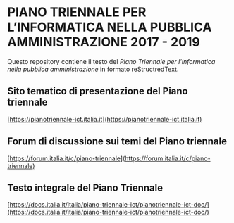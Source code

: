 # PIANO TRIENNALE PER L’INFORMATICA NELLA PUBBLICA AMMINISTRAZIONE 2017 - 2019
Questo repository contiene il testo del *Piano Triennale per l'informatica nella pubblica amministrazione* in formato reStructredText.

## Sito tematico di presentazione del Piano triennale
[https://pianotriennale-ict.italia.it](https://pianotriennale-ict.italia.it)

## Forum di discussione sui temi del Piano triennale
[https://forum.italia.it/c/piano-triennale](https://forum.italia.it/c/piano-triennale)

## Testo integrale del Piano Triennale
[https://docs.italia.it/italia/piano-triennale-ict/pianotriennale-ict-doc/](https://docs.italia.it/italia/piano-triennale-ict/pianotriennale-ict-doc/)
